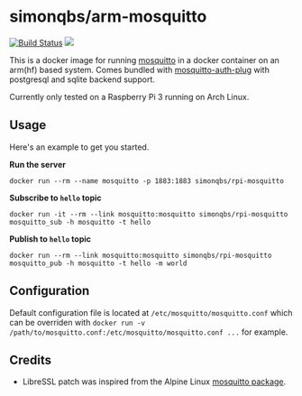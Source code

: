 # simonqbs/arm-mosquitto

[![Build Status](https://travis-ci.org/simonqbs-dockerfiles/arm-mosquitto.svg?branch=master)](https://travis-ci.org/simonqbs-dockerfiles/arm-mosquitto)
[![](https://images.microbadger.com/badges/image/simonqbs/arm-mosquitto.svg)](https://microbadger.com/images/simonqbs/arm-mosquitto "Get your own image badge on microbadger.com")


This is a docker image for running [mosquitto](https://mosquitto.org) in a docker container on
an arm(hf) based system. Comes bundled with [mosquitto-auth-plug](https://github.com/jpmens/mosquitto-auth-plug) with postgresql and sqlite backend support.  
  
Currently only tested on a Raspberry Pi 3 running on Arch Linux.

## Usage

Here's an example to get you started.

**Run the server**

```
docker run --rm --name mosquitto -p 1883:1883 simonqbs/rpi-mosquitto
```

**Subscribe to `hello` topic**

```
docker run -it --rm --link mosquitto:mosquitto simonqbs/rpi-mosquitto mosquitto_sub -h mosquitto -t hello
```

**Publish to `hello` topic**

```
docker run --rm --link mosquitto:mosquitto simonqbs/rpi-mosquitto mosquitto_pub -h mosquitto -t hello -m world
```

## Configuration

Default configuration file is located at `/etc/mosquitto/mosquitto.conf` which
can be overriden with `docker run -v /path/to/mosquitto.conf:/etc/mosquitto/mosquitto.conf ...` for example.

## Credits

* LibreSSL patch was inspired from the Alpine Linux [mosquitto package](http://git.alpinelinux.org/cgit/aports/tree/main/mosquitto/libressl.patch).
